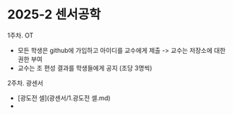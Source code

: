 # 2025-2 센서공학

1주차. OT
- 모든 학생은 github에 가입하고 아이디를 교수에게 제출 -> 교수는 저장소에 대한 권한 부여
- 교수는 조 편성 결과를 학생들에게 공지 (조당 3명씩)

2주차. 광센서
- [광도전 셀](광센서/1.광도전 셀.md)
- 
